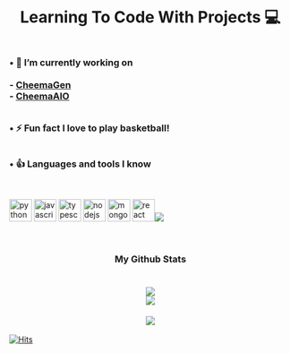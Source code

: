 <h1 align="center"> Learning To Code With Projects 💻 </h1>


<h3 align="left"> 
<br>• 🔭&nbsp;I’m currently working on<br>
  <br> - <a href="https://twitter.com/CheemaGen">CheemaGen</a> <br>
 - <a href="https://twitter.com/CheemaAIO">CheemaAIO</a>

  
<br>• ⚡&nbsp;Fun fact **I love to play basketball!**<br>
  
  
<br>• :+1: Languages and tools I know<br>
  
</h3>

 <br><p align="left"><img src="https://rawcdn.githack.com/devicons/devicon/9c6bfdb9783cdfe1018666ed76adcfd3eab6fad6/icons/python/python-original.svg" alt="python" width="40" height="40"/> <img src="https://rawcdn.githack.com/devicons/devicon/9c6bfdb9783cdfe1018666ed76adcfd3eab6fad6/icons/javascript/javascript-original.svg" alt="javascript" width="40" height="40"/> <img src="https://rawcdn.githack.com/devicons/devicon/9c6bfdb9783cdfe1018666ed76adcfd3eab6fad6/icons/typescript/typescript-original.svg" alt="typescript" width="40" height="40"/> <img src="https://rawcdn.githack.com/devicons/devicon/9c6bfdb9783cdfe1018666ed76adcfd3eab6fad6/icons/nodejs/nodejs-original-wordmark.svg" alt="nodejs" width="40" height="40"/> <img src="https://rawcdn.githack.com/devicons/devicon/9c6bfdb9783cdfe1018666ed76adcfd3eab6fad6/icons/mongodb/mongodb-original-wordmark.svg" alt="mongodb" width="40" height="40"/> <img src="https://rawcdn.githack.com/devicons/devicon/9c6bfdb9783cdfe1018666ed76adcfd3eab6fad6/icons/react/react-original-wordmark.svg" alt="react" width="40"
height="40"/><img src="https://img.icons8.com/ios-filled/35/4a90e2/selenium-test-automation.png"/>
</p><br>

<h3 align="center">
  My Github Stats
  <br><br>
   <br> <img  src = "https://github-readme-stats.vercel.app/api?username=smartahsan&show_icons=true&theme=default&count_private=true&hide=issues"> 
   <br> <img  src="https://github-readme-streak-stats.herokuapp.com/?user=smartahsan&show_icons=true&locale=en&layout=compact&theme=default&line_height=0"> <br>
  <br> <img src = "https://github-readme-stats.vercel.app/api/top-langs/?username=smartahsan&layout=compact&theme=default"><br>

</h3>

<!-- 
![smartahsan's github stats](https://github-readme-stats.vercel.app/api?username=smartahsan&show_icons=true&theme=default&count_private=true&hide=issues)
![Top Langs](https://github-readme-stats.vercel.app/api/top-langs/?username=smartahsan&layout=compact&theme=default) -->

[![Hits](https://hits.seeyoufarm.com/api/count/incr/badge.svg?url=https%3A%2F%2Fgithub.com%2Fsmartahsan&count_bg=%230E8BF7&title_bg=%23555555&icon=&icon_color=%230E8BF7&title=hits&edge_flat=false)](https://hits.seeyoufarm.com)
